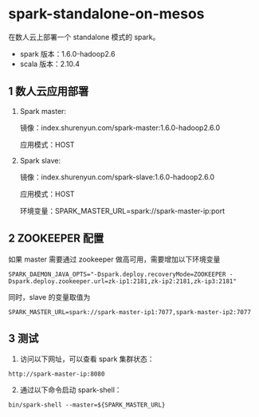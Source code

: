 # spark-standalone-on-mesos

在数人云上部署一个 standalone 模式的 spark。

* spark 版本：1.6.0-hadoop2.6  
* scala 版本：2.10.4

## 1 数人云应用部署

1. Spark master:

	镜像：index.shurenyun.com/spark-master:1.6.0-hadoop2.6.0  
	
	应用模式：HOST

2. Spark slave:

	镜像：index.shurenyun.com/spark-slave:1.6.0-hadoop2.6.0  
	
	应用模式：HOST
	
	环境变量：SPARK_MASTER_URL=spark://spark-master-ip:port  

## 2 ZOOKEEPER 配置

如果 master 需要通过 zookeeper 做高可用，需要增加以下环境变量  

```SPARK_DAEMON_JAVA_OPTS="-Dspark.deploy.recoveryMode=ZOOKEEPER -Dspark.deploy.zookeeper.url=zk-ip1:2181,zk-ip2:2181,zk-ip3:2181"```  

同时，slave 的变量取值为

```SPARK_MASTER_URL=spark://spark-master-ip1:7077,spark-master-ip2:7077 ```  
  
## 3 测试  

1. 访问以下网址，可以查看 spark 集群状态：

```http://spark-master-ip:8080```  

2. 通过以下命令启动 spark-shell：

```bin/spark-shell --master=${SPARK_MASTER_URL}```
